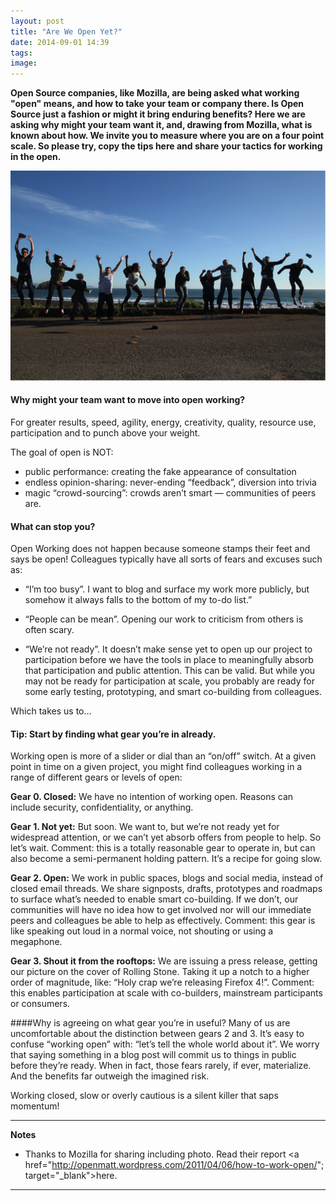 ```yaml
---
layout: post
title: "Are We Open Yet?"
date: 2014-09-01 14:39
tags: 
image:
---
```


**Open Source companies, like Mozilla, are being asked what working "open" means, and how to take your team or company there. Is Open Source just a fashion or might it bring enduring benefits? Here we are asking why might your team want it, and, drawing from Mozilla, what is known about how. We invite you to measure where you are on a four point scale. So please try, copy the tips here and share your tactics for working in the open.**

![](/libb/images/mozilla-leap.png)

#### Why might your team want to move into open working? 
For greater results, speed, agility, energy, creativity, quality, resource use, participation and to punch above your weight.

   The goal of open is NOT:  
   - public performance: creating the fake appearance of consultation   
   - endless opinion-sharing: never-ending “feedback”, diversion into trivia   
   - magic “crowd-sourcing”: crowds aren’t smart — communities of peers are.   

#### What can stop you?
Open Working does not happen because someone stamps their feet and says be open! Colleagues typically have all sorts of fears and excuses such as:

* “I’m too busy”. I want to blog and surface my work more publicly, but somehow it always falls to the bottom of my to-do list.”

* “People can be mean”. Opening our work to criticism from others is often scary.  
* “We’re not ready”.  It doesn’t make sense yet to open up our project to participation before we have the tools in place to meaningfully absorb that participation and public attention. This can be valid. But while you may not be ready for participation at scale, you probably are ready for some early testing, prototyping, and smart co-building from colleagues.   

Which takes us to…

#### Tip: Start by finding what gear you’re in already.
Working open is more of a slider or dial than an “on/off” switch. At a given point in time on a given project, you might find colleagues working in a range of different gears or levels of open:

**Gear 0. Closed:** We have no intention of working open. Reasons can include security, confidentiality, or anything.

**Gear 1. Not yet:** But soon. We want to, but we’re not ready yet for widespread attention, or we can’t yet absorb offers from people to help. So let’s wait. Comment: this is a totally reasonable gear to operate in, but can also become a semi-permanent holding pattern. It’s a recipe for going slow.

**Gear 2. Open:** We work in public spaces, blogs and social media, instead of closed email threads.  We share signposts, drafts, prototypes and roadmaps to surface what’s needed to enable smart co-building. If we don’t, our communities will have no idea how to get involved nor will our immediate peers and colleagues be able to help as effectively. Comment: this gear is like speaking out loud in a normal voice, not shouting or using a megaphone. 

**Gear 3. Shout it from the rooftops:** We are issuing a press release, getting our picture on the cover of Rolling Stone. Taking it up a notch to a higher order of magnitude, like: “Holy crap we’re releasing Firefox 4!”. Comment: this enables participation at scale with co-builders, mainstream participants or consumers. 

####Why is agreeing on what gear you’re in useful? 
Many of us are uncomfortable about the distinction between gears 2 and 3. It’s easy to confuse “working open” with: “let’s tell the whole world about it”.  We worry that saying something in a blog post will commit us to things in public before they’re ready. When in fact, those fears rarely, if ever, materialize. And the benefits far outweigh the imagined risk.  

Working closed, slow or overly cautious is a silent killer that saps momentum!

__________________
<b>Notes</b>

* Thanks to Mozilla for sharing including photo. Read their report <a href="http://openmatt.wordpress.com/2011/04/06/how-to-work-open/"; target="_blank">here. </a>

__________________